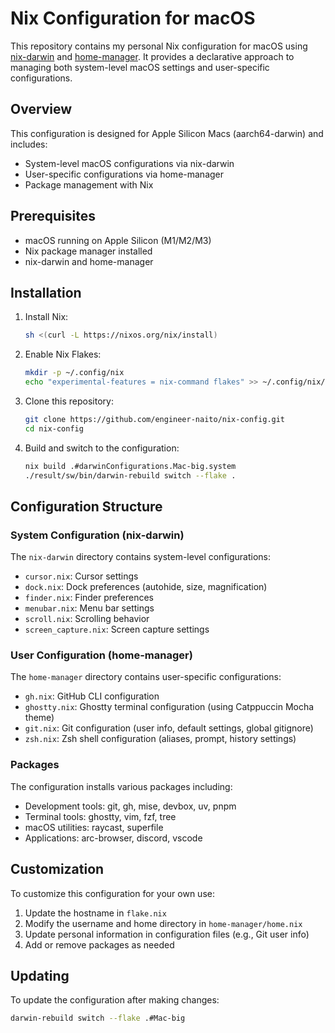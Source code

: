 # Nix Configuration for macOS

This repository contains my personal Nix configuration for macOS using [nix-darwin](https://github.com/LnL7/nix-darwin) and [home-manager](https://github.com/nix-community/home-manager). 
It provides a declarative approach to managing both system-level macOS settings and user-specific configurations.

## Overview

This configuration is designed for Apple Silicon Macs (aarch64-darwin) and includes:

- System-level macOS configurations via nix-darwin
- User-specific configurations via home-manager
- Package management with Nix

## Prerequisites

- macOS running on Apple Silicon (M1/M2/M3)
- Nix package manager installed
- nix-darwin and home-manager

## Installation

1. Install Nix:
   ```bash
   sh <(curl -L https://nixos.org/nix/install)
   ```

2. Enable Nix Flakes:
   ```bash
   mkdir -p ~/.config/nix
   echo "experimental-features = nix-command flakes" >> ~/.config/nix/nix.conf
   ```

3. Clone this repository:
   ```bash
   git clone https://github.com/engineer-naito/nix-config.git
   cd nix-config
   ```

4. Build and switch to the configuration:
   ```bash
   nix build .#darwinConfigurations.Mac-big.system
   ./result/sw/bin/darwin-rebuild switch --flake .
   ```

## Configuration Structure

### System Configuration (nix-darwin)

The `nix-darwin` directory contains system-level configurations:

- `cursor.nix`: Cursor settings
- `dock.nix`: Dock preferences (autohide, size, magnification)
- `finder.nix`: Finder preferences
- `menubar.nix`: Menu bar settings
- `scroll.nix`: Scrolling behavior
- `screen_capture.nix`: Screen capture settings

### User Configuration (home-manager)

The `home-manager` directory contains user-specific configurations:

- `gh.nix`: GitHub CLI configuration
- `ghostty.nix`: Ghostty terminal configuration (using Catppuccin Mocha theme)
- `git.nix`: Git configuration (user info, default settings, global gitignore)
- `zsh.nix`: Zsh shell configuration (aliases, prompt, history settings)

### Packages

The configuration installs various packages including:

- Development tools: git, gh, mise, devbox, uv, pnpm
- Terminal tools: ghostty, vim, fzf, tree
- macOS utilities: raycast, superfile
- Applications: arc-browser, discord, vscode

## Customization

To customize this configuration for your own use:

1. Update the hostname in `flake.nix`
2. Modify the username and home directory in `home-manager/home.nix`
3. Update personal information in configuration files (e.g., Git user info)
4. Add or remove packages as needed

## Updating

To update the configuration after making changes:

```bash
darwin-rebuild switch --flake .#Mac-big
```
